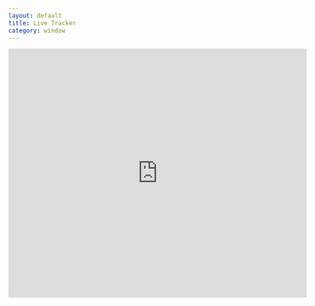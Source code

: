 ```yaml
---
layout: default
title: Live Tracker
category: window
---
```

<iframe
 src='https://spotwalla.com/tripViewer.php?id=197e45b22ea8d7129f&hoursPast=0&showAll=yes&showHome=no&showInfo=no'
 width='600'
 height='500'
 scrolling='false'
 frameborder='0'>
Embedding failed because inline frames are not supported by your browser or the web server.
</iframe>
